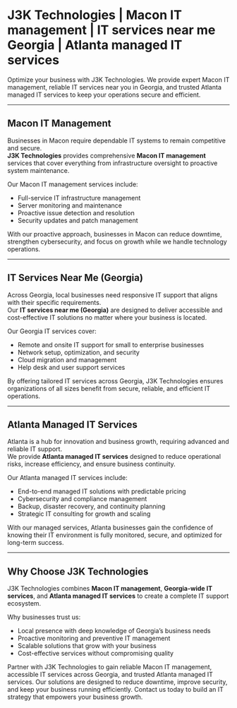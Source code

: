 # J3K Technologies | Macon IT management | IT services near me Georgia | Atlanta managed IT services

Optimize your business with J3K Technologies. We provide expert Macon IT management, reliable IT services near you in Georgia, and trusted Atlanta managed IT services to keep your operations secure and efficient.

---

## Macon IT Management

Businesses in Macon require dependable IT systems to remain competitive and secure.  
**J3K Technologies** provides comprehensive **Macon IT management** services that cover everything from infrastructure oversight to proactive system maintenance.  

Our Macon IT management services include:  
- Full-service IT infrastructure management  
- Server monitoring and maintenance  
- Proactive issue detection and resolution  
- Security updates and patch management  

With our proactive approach, businesses in Macon can reduce downtime, strengthen cybersecurity, and focus on growth while we handle technology operations.

---

## IT Services Near Me (Georgia)

Across Georgia, local businesses need responsive IT support that aligns with their specific requirements.  
Our **IT services near me (Georgia)** are designed to deliver accessible and cost-effective IT solutions no matter where your business is located.  

Our Georgia IT services cover:  
- Remote and onsite IT support for small to enterprise businesses  
- Network setup, optimization, and security  
- Cloud migration and management  
- Help desk and user support services  

By offering tailored IT services across Georgia, J3K Technologies ensures organizations of all sizes benefit from secure, reliable, and efficient IT operations.

---

## Atlanta Managed IT Services

Atlanta is a hub for innovation and business growth, requiring advanced and reliable IT support.  
We provide **Atlanta managed IT services** designed to reduce operational risks, increase efficiency, and ensure business continuity.  

Our Atlanta managed IT services include:  
- End-to-end managed IT solutions with predictable pricing  
- Cybersecurity and compliance management  
- Backup, disaster recovery, and continuity planning  
- Strategic IT consulting for growth and scaling  

With our managed services, Atlanta businesses gain the confidence of knowing their IT environment is fully monitored, secure, and optimized for long-term success.

---

## Why Choose J3K Technologies

J3K Technologies combines **Macon IT management**, **Georgia-wide IT services**, and **Atlanta managed IT services** to create a complete IT support ecosystem.  

Why businesses trust us:  
- Local presence with deep knowledge of Georgia’s business needs  
- Proactive monitoring and preventive IT management  
- Scalable solutions that grow with your business  
- Cost-effective services without compromising quality

Partner with J3K Technologies to gain reliable Macon IT management, accessible IT services across Georgia, and trusted Atlanta managed IT services. Our solutions are designed to reduce downtime, improve security, and keep your business running efficiently. Contact us today to build an IT strategy that empowers your business growth.
